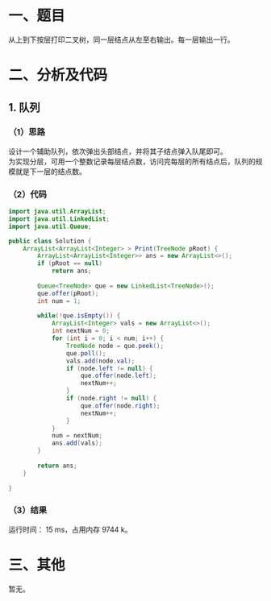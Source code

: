 # 一、题目
从上到下按层打印二叉树，同一层结点从左至右输出。每一层输出一行。  
# 二、分析及代码
## 1. 队列
### （1）思路
设计一个辅助队列，依次弹出头部结点，并将其子结点弹入队尾即可。   
为实现分层，可用一个整数记录每层结点数，访问完每层的所有结点后，队列的规模就是下一层的结点数。   
### （2）代码
```java
import java.util.ArrayList;
import java.util.LinkedList;
import java.util.Queue;

public class Solution {
    ArrayList<ArrayList<Integer> > Print(TreeNode pRoot) {
        ArrayList<ArrayList<Integer>> ans = new ArrayList<>();
        if (pRoot == null)
            return ans;
        
        Queue<TreeNode> que = new LinkedList<TreeNode>();
        que.offer(pRoot);
        int num = 1;
        
        while(!que.isEmpty()) {
            ArrayList<Integer> vals = new ArrayList<>();
            int nextNum = 0;
            for (int i = 0; i < num; i++) {
                TreeNode node = que.peek();
                que.poll();
                vals.add(node.val);
                if (node.left != null) {
                    que.offer(node.left);
                    nextNum++;
                }
                if (node.right != null) {
                    que.offer(node.right);
                    nextNum++;
                }
            }
            num = nextNum;
            ans.add(vals);
        }
        
        return ans;
    }
    
}
```
### （3）结果
运行时间： 15 ms，占用内存 9744 k。      
# 三、其他
暂无。    
